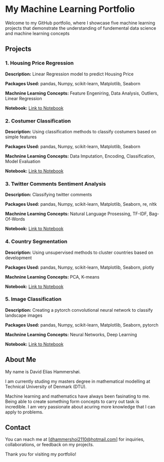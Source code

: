 # My Machine Learning Portfolio

Welcome to my GitHub portfolio, where I showcase five machine learning projects that demonstrate the understanding of fundemental data science and machine learning concepts

## Projects

### 1. Housing Price Regression

**Description:** Linear Regression model to predict Housing Price

**Packages Used:** pandas, Numpy, scikit-learn, Matplotlib, Seaborn

**Machnine Learning Concepts:**  Feature Engeniring, Data Analysis, Outliers, Linear Regression

**Notebook:** [Link to Notebook](01regression_housingprice\housingpriceregression.ipynb)

### 2. Costumer Classification

**Description:** Using classification methods to classify costumers based on simple features

**Packages Used:** pandas, Numpy, scikit-learn, Matplotlib, Seaborn

**Machnine Learning Concepts:**  Data Imputation, Encoding, Classification, Model Evaluation

**Notebook:** [Link to Notebook](02costumer_classification\costumer_classification.ipynb)

### 3. Twitter Comments Sentiment Analysis 

**Description:** Classifying twitter comments

**Packages Used:** pandas, Numpy, scikit-learn, Matplotlib, Seaborn, re, nltk

**Machnine Learning Concepts:**  Natural Language Prosessing, TF-IDF, Bag-Of-Words

**Notebook:** [Link to Notebook](03sentiment_analysis\twitter_sentiment_analysis.ipynb)

### 4. Country Segmentation

**Description:** Using unsupervised methods to cluster countries based on development

**Packages Used:** pandas, Numpy, scikit-learn, Matplotlib, Seaborn, plotly

**Machnine Learning Concepts:**  PCA, K-means

**Notebook:** [Link to Notebook](04country_segmentation\country_segmentation.ipynb)

### 5. Image Classification 

**Description:** Creating a pytorch convolutional neural network to classify landscape images

**Packages Used:** pandas, Numpy, scikit-learn, Matplotlib, Seaborn, pytorch

**Machnine Learning Concepts:**  Neural Networks, Deep Learning

**Notebook:** [Link to Notebook](05image_classification\image_classification.ipynb)


## About Me

My name is David Elias Hammershøi.

I am currently studing my masters degree in mathematical modelling at Technical University of Denmark (DTU).

Machine learning and mathematics have always been fasinating to me. Being able to create something form concepts to carry out task is incredible. I am very passionate about acuring more knowledge that I can apply to problems.

## Contact

You can reach me at [dhammershoi2110@hotmail.com] for inquiries, collaborations, or feedback on my projects.

Thank you for visiting my portfolio!